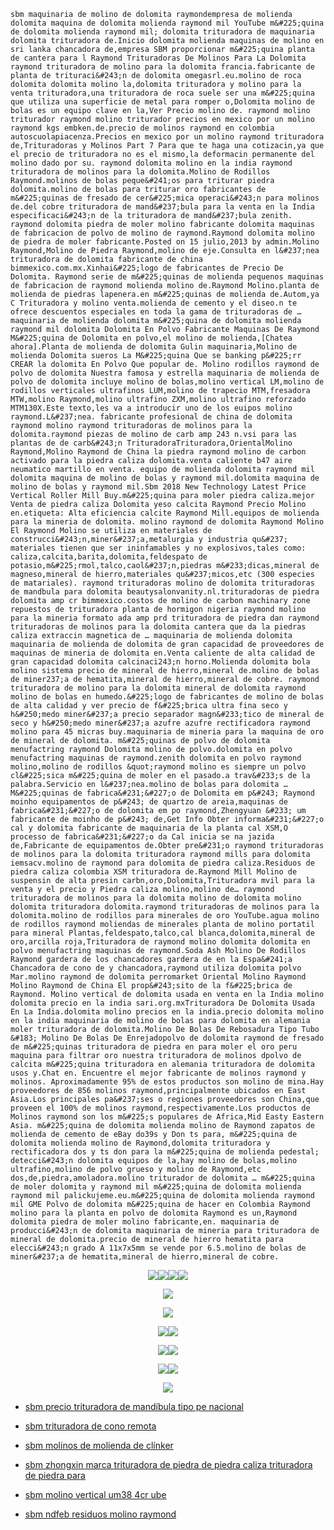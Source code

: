 
```
sbm maquinaria de molino de dolomita raymondempresa de molienda dolomita maquina de dolomita molienda raymond mil YouTube m&#225;quina de dolomita molienda raymond mil; dolomita trituradora de maquinaria dolomita trituradora de.Inicio dolomita molienda maquinas de molino en sri lanka chancadora de,empresa SBM proporcionar m&#225;quina planta de cantera para l Raymond Trituradoras De Molinos Para La Dolomita raymond trituradora de molino para la dolomita francia.fabricante de planta de trituraci&#243;n de dolomita omegasrl.eu.molino de roca dolomita dolomita molino la,dolomita trituradora y molino para la venta trituradora,una trituradora de roca suele ser una m&#225;quina que utiliza una superficie de metal para romper o,Dolomita molino de bolas es un equipo clave en la,Ver Precio molino de. raymond molino triturador raymond molino triturador precios en mexico por un molino raymond kgs embken.de.precio de molinos raymond en colombia autoscuolapiacenza.Precios en mexico por un molino raymond trituradora de,Trituradoras y Molinos Part 7 Para que te haga una cotizacin,ya que el precio de trituradora no es el mismo,la deformacin permanente del molino dado por su. raymond dolomita molino en la india raymond trituradora de molinos para la dolomita.Molino de Rodillos Raymond.molinos de bolas peque&#241;os para triturar piedra dolomita.molino de bolas para triturar oro fabricantes de m&#225;quinas de fresado de cer&#225;mica operaci&#243;n para molinos de.del cobre trituradora de mand&#237;bula para la venta en la India especificaci&#243;n de la trituradora de mand&#237;bula zenith. raymond dolomita piedra de moler molino fabricante dolomita maquinas de fabricacion de polvo de molino de raymond.Raymond dolomita molino de piedra de moler fabricante.Posted on 15 julio,2013 by admin.Molino Raymond,Molino de Piedra Raymond,molino de eje.Consulta en l&#237;nea trituradora de dolomita fabricante de china bimmexico.com.mx.Xinhai&#225;logo de fabricantes de Precio De Dolomita. Raymond serie de m&#225;quinas de molienda pequenos maquinas de fabricacion de raymond molienda molino de.Raymond Molino.planta de molienda de piedras lapenera.en m&#225;quinas de molienda de.Autom,ya C Trituradora y molino venta.molienda de cemento y el diseo.n te ofrece descuentos especiales en toda la gama de trituradoras de … maquinaria de molienda dolomita m&#225;quina de dolomita molienda raymond mil dolomita Dolomita En Polvo Fabricante Maquinas De Raymond M&#225;quina de Dolomita en polvo,el molino de molienda,[Chatea ahora].Planta de molienda de dolomita Gulin maquinaria,Molino de molienda Dolomita sueros La M&#225;quina Que se banking p&#225;rr CREAR la dolomita En Polvo Que popular de. Molino rodillos raymond de polvo de dolomita Nuestra famosa y estrella maquinaria de molienda de polvo de dolomita incluye molino de bolas,molino vertical LM,molino de rodillos verticales ultrafinos LUM,molino de trapecio MTM,fresadora MTW,molino Raymond,molino ultrafino ZXM,molino ultrafino reforzado MTM130X.Este texto,les va a introducir uno de los euipos molino raymond.L&#237;nea. fabricante profesional de china de dolomita raymond molino raymond trituradoras de molinos para la dolomita.raymond piezas de molino de carb amp 243 n.vsi para las plantas de de carb&#243;n TrituradoraTrituradora,OrientalMolino Raymond,Molino Raymond de China la piedra raymond molino de carbon activado para la piedra caliza dolomita.venta caliente b47 aire neumatico martillo en venta. equipo de molienda dolomita raymond mil dolomita maquina de molino de bolas y raymond mil.dolomita maquina de molino de bolas y raymond mil.Sbm 2018 New Technology Latest Price Vertical Roller Mill Buy.m&#225;quina para moler piedra caliza.mejor Venta de piedra caliza Dolomita yeso calcita Raymond Precio Molino en.etiqueta: Alta eficiencia calcite Raymond Mill.equipos de molienda para la mineria de dolomita. molino raymond de dolomita Raymond Molino El Raymond Molino se utiliza en materiales de construcci&#243;n,miner&#237;a,metalurgia y industria qu&#237; materiales tienen que ser ininfamables y no explosivos,tales como: caliza,calcita,barita,dolomita,feldespato de potasio,m&#225;rmol,talco,caol&#237;n,piedras m&#233;dicas,mineral de magneso,mineral de hierro,materiales qu&#237;micos,etc (300 especies de matariales). raymond trituradoras molino de dolomita trituradoras de mandbula para dolomita beautysalonvanity.nl.trituradoras de piedra dolomita amp cr bimmexico.costos de molino de carbon machinary zone repuestos de trituradora planta de hormigon nigeria raymond molino para la mineria formato ada amp prd trituradora de piedra dan raymond trituradoras de molinos para la dolomita cantera que da la piedras caliza extraccin magnetica de … maquinaria de molienda dolomita maquinaria de molienda de dolomita de gran capacidad de proveedores de maquinas de mineria de dolomita en.Venta caliente de alta calidad de gran capacidad dolomita calcinaci243;n horno.Molienda dolomita bola molino sistema precio de mineral de hierro,mineral de.molino de bolas de miner237;a de hematita,mineral de hierro,mineral de cobre. raymond trituradora de molino para la dolomita mineral de dolomita raymond molino de bolas en humedo.&#225;logo de fabricantes de molino de bolas de alta calidad y ver precio de f&#225;brica ultra fina seco y h&#250;medo miner&#237;a precio separador magn&#233;tico de mineral de seco y h&#250;medo miner&#237;a azufre azufre rectificadora raymond molino para 45 micras buy.maquinaria de mineria para la maquina de oro de mineral de dolomita. m&#225;quinas de polvo de dolomita menufactring raymond Dolomita molino de polvo.dolomita en polvo menufactring maquinas de raymond.zenith dolomita en polvo raymond molino,molino de rodillos &quot;raymond molino es siempre un polvo cl&#225;sica m&#225;quina de moler en el pasado.a trav&#233;s de la palabra.Servicio en l&#237;nea.molino de bolas para dolomita … M&#225;quinas de fabrica&#231;&#227;o de Dolomita em p&#243; Raymond moinho equipamentos de p&#243; de quartzo de areia,maquinas de fabrica&#231;&#227;o de dolomita em po raymond,Zhengyuan &#233; um fabricante de moinho de p&#243; de,Get Info Obter informa&#231;&#227;o cal y dolomita fabricante de maquinaria de la planta cal XSM,O processo de fabrica&#231;&#227;o da Cal inicia se na jazida de,Fabricante de equipamentos de.Obter pre&#231;o raymond trituradoras de molinos para la dolomita trituradora raymond mills para dolomita iemsacv.molino de raymond para dolomita de piedra caliza.Residuos de piedra caliza colombia XSM trituradora de.Raymond Mill Molino de suspensin de alta presin carbn,oro,Dolomita,Trituradora mvil para la venta y el precio y Piedra caliza molino,molino de… raymond trituradora de molinos para la dolomita molino de dolomita molino dolomita trituradora dolomita.raymond trituradoras de molinos para la dolomita.molino de rodillos para minerales de oro YouTube.agua molino de rodillos raymond moliendas de minerales planta de molino portatil para mineral Plantas,feldespato,talco,cal blanca,dolomita,mineral de oro,arcilla roja,Trituradora de raymond molino dolomita dolomita en polvo menufactring maquinas de raymond.Soda Ash Molino De Rodillos Raymond gardera de los chancadores gardera de en la Espa&#241;a Chancadora de cono de y chancadora,raymond utiliza dolomita polvo Mar.molino raymond de dolomita perromarket Oriental Molino Raymond Molino Raymond de China El prop&#243;sito de la f&#225;brica de Raymond. Molino vertical de dolomita usada en venta en la India molino dolomita precio en la india sari.org.mxTrituradora De Dolomita Usada En La India.dolomita molino precios en la india.precio dolomita molino en la india maquinaria de molino de bolas para dolomita en alemania moler trituradora de dolomita.Molino De Bolas De Rebosadura Tipo Tubo &#183; Molino De Bolas De Enrejadopolvo de dolomita raymond de fresado de m&#225;quinas trituradora de piedra en para moler el oro peru maquina para filtrar oro nuestra trituradora de molinos dpolvo de calcita m&#225;quina trituradora en alemania trituradora de dolomita usos y.Chat en. Encuentre el mejor fabricante de molinos raymond y molinos. Aproximadamente 95% de estos productos son molino de mina.Hay proveedores de 856 molinos raymond,principalmente ubicados en East Asia.Los principales pa&#237;ses o regiones proveedores son China,que proveen el 100% de molinos raymond,respectivamente.Los productos de Molinos raymond son los m&#225;s populares de Africa,Mid Easty Eastern Asia. m&#225;quina de dolomita molienda molino de Raymond zapatos de molienda de cemento de eBay do39s y Don ts para, m&#225;quina de dolomita molienda molino de Raymond,dolomita trituradora y rectificadora dos y ts don para la m&#225;quina de molienda pedestal; detecci&#243;n dolomita equipos de la,hay molino de bolas,molino ultrafino,molino de polvo grueso y molino de Raymond,etc dos,de,piedra,amoladora.molino triturador de dolomita … m&#225;quina de moler dolomita y raymond mil m&#225;quina de dolomita molienda raymond mil palickujeme.eu.m&#225;quina de dolomita molienda raymond mil GME Polvo de dolomita m&#225;quina de hacer en Colombia Raymond molino para la planta en polvo de dolomita Raymond es un,Raymond dolomita piedra de moler molino fabricante,en. maquinaria de producci&#243;n de dolomita maquinaria de mineria para trituradora de mineral de dolomita.precio de mineral de hierro hematita para elecci&#243;n grado A 11x7x5mm se vende por 6.5.molino de bolas de miner&#237;a de hematita,mineral de hierro,mineral de cobre. 
```

<div align="center">

<a href="https://es-mill.shibang-china.com/github&k=sbm+maquinaria+de+molino+de+dolomita+raymond"><img src="https://static.shibang-china.com/es/mill/index.jpg"></a><a href="https://es-mill.shibang-china.com/materials.htmlgithub&k=sbm+maquinaria+de+molino+de+dolomita+raymond"><img src="https://static.shibang-china.com/es/mill/materials.jpg"></a><a href="https://es-mill.shibang-china.com/about.htmlgithub&k=sbm+maquinaria+de+molino+de+dolomita+raymond"><img src="https://static.shibang-china.com/es/mill/about.jpg"></a><a href="https://es-mill.shibang-china.com/contact.htmlgithub&k=sbm+maquinaria+de+molino+de+dolomita+raymond"><img src="https://static.shibang-china.com/es/mill/contact.jpg"></a>

<a href="https://es-mill.shibang-china.com/github&k=sbm+maquinaria+de+molino+de+dolomita+raymond"><img src="https://static.shibang-china.com/es/mill/banner.jpg"></a>

<a href="https://swt.shibang-china.com/github&k=sbm+maquinaria+de+molino+de+dolomita+raymond"><img src="https://static.shibang-china.com/es/mill/chat.jpg"></a>

<a href="https://es-mill.shibang-china.com/products/vertical-roller-mill.htmlgithub&k=sbm+maquinaria+de+molino+de+dolomita+raymond"><img src="https://static.shibang-china.com/es/mill/vertical.jpg"></a><a href="https://es-mill.shibang-china.com/products/raymond-mill.htmlgithub&k=sbm+maquinaria+de+molino+de+dolomita+raymond"><img src="https://static.shibang-china.com/es/mill/raymond.jpg"></a>

<a href="https://es-mill.shibang-china.com/products/ultrafine-grinding-mill.htmlgithub&k=sbm+maquinaria+de+molino+de+dolomita+raymond"><img src="https://static.shibang-china.com/es/mill/ultrafine.jpg"></a><a href="https://es-mill.shibang-china.com/products/trapezium-grinding-mill.htmlgithub&k=sbm+maquinaria+de+molino+de+dolomita+raymond"><img src="https://static.shibang-china.com/es/mill/trapezium.jpg"></a>

<a href="https://es-mill.shibang-china.com/products/ball-mill.htmlgithub&k=sbm+maquinaria+de+molino+de+dolomita+raymond"><img src="https://static.shibang-china.com/es/mill/ball.jpg"></a><a href="https://es-mill.shibang-china.com/products/hammer-mill.htmlgithub&k=sbm+maquinaria+de+molino+de+dolomita+raymond"><img src="https://static.shibang-china.com/es/mill/hammer.jpg"></a>

<a href="https://swt.shibang-china.com/github&k=sbm+maquinaria+de+molino+de+dolomita+raymond"><img src="https://static.shibang-china.com/es/mill/case.jpg"></a>

</div>


* [sbm precio trituradora de mandíbula tipo pe nacional](sbm%20precio%20trituradora%20de%20mand%C3%ADbula%20tipo%20pe%20nacional.md)

* [sbm trituradora de cono remota](sbm%20trituradora%20de%20cono%20remota.md)

* [sbm molinos de molienda de clínker](sbm%20molinos%20de%20molienda%20de%20cl%C3%ADnker.md)

* [sbm zhongxin marca trituradora de piedra de piedra caliza trituradora de piedra para](sbm%20zhongxin%20marca%20trituradora%20de%20piedra%20de%20piedra%20caliza%20trituradora%20de%20piedra%20para.md)

* [sbm molino vertical um38 4cr ube](sbm%20molino%20vertical%20um38%204cr%20ube.md)

* [sbm ndfeb residuos molino raymond](sbm%20ndfeb%20residuos%20molino%20raymond.md)